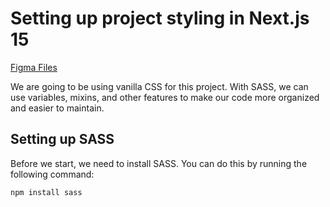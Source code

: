 # Setting up project styling in Next.js 15

[Figma Files](https://www.figma.com/design/N27pbzZuIRUm68cjBKuFxv/Surf-Camp-%2F-Sharefile?node-id=0-1&p=f)

We are going to be using vanilla CSS for this project. With SASS, we can use variables, mixins, and other features to make our code more organized and easier to maintain.

## Setting up SASS

Before we start, we need to install SASS. You can do this by running the following command:

```bash
npm install sass
```
